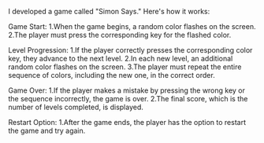 I developed a game called "Simon Says." Here's how it works:

Game Start:
1.When the game begins, a random color flashes on the screen.
2.The player must press the corresponding key for the flashed color.

Level Progression:
1.If the player correctly presses the corresponding color key, they advance to the next level.
2.In each new level, an additional random color flashes on the screen.
3.The player must repeat the entire sequence of colors, including the new one, in the correct order.

Game Over:
1.If the player makes a mistake by pressing the wrong key or the sequence incorrectly, the game is over.
2.The final score, which is the number of levels completed, is displayed.

Restart Option:
1.After the game ends, the player has the option to restart the game and try again.
